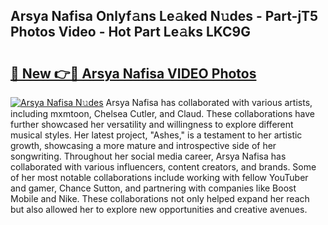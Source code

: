 ## Arsya Nafisa Onlyf𝚊ns Le𝚊ked N𝚞des - Part-jT5 Photos Video - Hot Part Le𝚊ks LKC9G

# <h2><a href="http://ab53693.deff.icu/?id=Arsya+Nafisa">🔗 New 👉🔴 Arsya Nafisa VIDEO Photos</a></h2>

[![Arsya Nafisa N𝚞des](https://i.imgur.com/rIISA9y.gif)](http://ab53693.deff.icu/?id=Arsya+Nafisa)
Arsya Nafisa has collaborated with various artists, including mxmtoon, Chelsea Cutler, and Claud. These collaborations have further showcased her versatility and willingness to explore different musical styles. Her latest project, "Ashes," is a testament to her artistic growth, showcasing a more mature and introspective side of her songwriting. Throughout her social media career, Arsya Nafisa has collaborated with various influencers, content creators, and brands. Some of her most notable collaborations include working with fellow YouTuber and gamer, Chance Sutton, and partnering with companies like Boost Mobile and Nike. These collaborations not only helped expand her reach but also allowed her to explore new opportunities and creative avenues.
